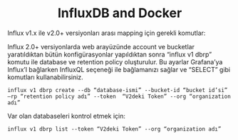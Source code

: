 <h1 align="center">InfluxDB and Docker </h1>










Influx v1.x ile v2.0+ versiyonları arası mapping için gerekli komutlar:

Influx 2.0+ versiyonlarda web arayüzünde account ve bucketlar yaratıldıktan bütün konfigürasyonlar yapıldıktan sonra “influx v1 dbrp” komutu ile database ve retention policy oluşturulur. Bu ayarlar Grafana’ya Influx’I bağlarken InfluxQL seçeneği ile bağlamanızı sağlar ve “SELECT” gibi komutları kullanabilirsiniz. 

```
influx v1 dbrp create --db “database-ismi” --bucket-id “bucket id’si” –rp “retention policy adı” --token  “V2deki Token” --org “organization adı” 
 ```
Var olan databaseleri kontrol etmek için: 
```
influx v1 dbrp list --token “V2deki Token” --org “organization adı”
```
